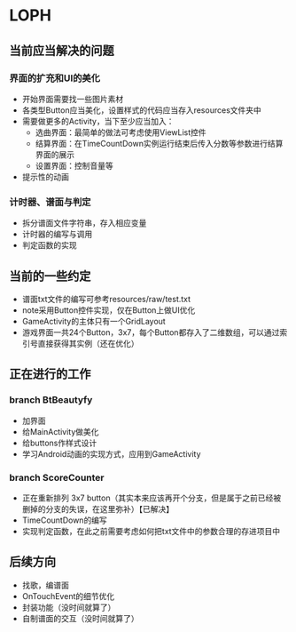 # LOPH
## 当前应当解决的问题
### 界面的扩充和UI的美化
- 开始界面需要找一些图片素材
- 各类型Button应当美化，设置样式的代码应当存入resources文件夹中
- 需要做更多的Activity，当下至少应当加入：
  - 选曲界面：最简单的做法可考虑使用ViewList控件
  - 结算界面：在TimeCountDown实例运行结束后传入分数等参数进行结算界面的展示
  - 设置界面：控制音量等
- 提示性的动画
### 计时器、谱面与判定
- 拆分谱面文件字符串，存入相应变量
- 计时器的编写与调用
- 判定函数的实现
## 当前的一些约定
- 谱面txt文件的编写可参考resources/raw/test.txt
- note采用Button控件实现，仅在Button上做UI优化
- GameActivity的主体只有一个GridLayout
- 游戏界面一共24个Button，3x7，每个Button都存入了二维数组，可以通过索引号直接获得其实例（还在优化）
## 正在进行的工作
### branch BtBeautyfy
- 加界面
- 给MainActivity做美化
- 给buttons作样式设计
- 学习Android动画的实现方式，应用到GameActivity
### branch ScoreCounter
- 正在重新排列 3x7 button（其实本来应该再开个分支，但是属于之前已经被删掉的分支的失误，在这里弥补）【已解决】
- TimeCountDown的编写
- 实现判定函数，在此之前需要考虑如何把txt文件中的参数合理的存进项目中
## 后续方向
- 找歌，编谱面
- OnTouchEvent的细节优化
- 封装功能（没时间就算了）
- 自制谱面的交互（没时间就算了）
